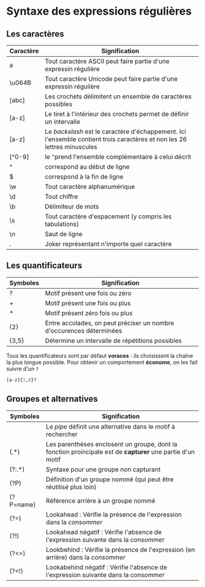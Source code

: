 # Syntaxe des expressions régulières

## Les caractères

Caractère | Signification
--------- | -------------
a | Tout caractère ASCII peut faire partie d'une expressin régulière
\u064B | Tout caractère Unicode peut faire partie d'une expressin régulière
[abc] | Les crochets délimitent un ensemble de caractères possibles
[a-z] | Le tiret à l'intérieur des crochets permet de définir un intervalle
[a\-z] | Le _backslash_ est le caractère d'échappement. Ici l'ensemble contient trois caractères et non les 26 lettres minuscules
[^0-9] | le `^`prend l'ensemble complémentaire à celui décrit
^ | correspond au début de ligne
$ | correspond à la fin de ligne
\w | Tout caractère alphanumérique
\d | Tout chiffre
\b | Délimiteur de mots
\s | Tout caractère d'espacement (y compris les tabulations)
\n | Saut de ligne
. | Joker représentant n'importe quel caractère

## Les quantificateurs

Symboles | Signification
--------- | -------------
? | Motif présent une fois ou zéro
+ | Motif présent une fois ou plus
* | Motif présent zéro fois ou plus
{2} | Entre accolades, on peut préciser un nombre d'occurences déterminées
{3,5} | Détermine un intervalle de répétitions possibles

Tous les quantificateurs sont par défaut __voraces__ : ils choisissent la chaîne la plus longue possible. Pour obtenir un comportement __économe__, on les fait suivre d'un `?`

```python
[a-z]{1,8}?
```

## Groupes et alternatives

Symboles | Signification
--------- | -------------
| | Le _pipe_ définit une alternative dans le motif à rechercher
(.*) | Les parenthèses enclosent un groupe, dont la fonction proincipale est de __capturer__ une partie d'un motif
(?:.*) | Syntaxe pour une groupe non capturant
(?P<name>) | Définition d'un groupe nommé (qui peut être réutilisé plus loin)
(?P=name) | Référence arrière à un groupe nommé
(?=) | Lookahead : Vérifie la présence de l'expression dans la _consommer_
(?!) | Lookahead négatif : Vérifie l'absence de l'expression suivante dans la _consommer_
(?<=) | Lookbehind : Vérifie la présence de l'expression (en arrière) dans la _consommer_
(?<!) | Lookabehind négatif : Vérifie l'absence de l'expression suivante dans la _consommer_


